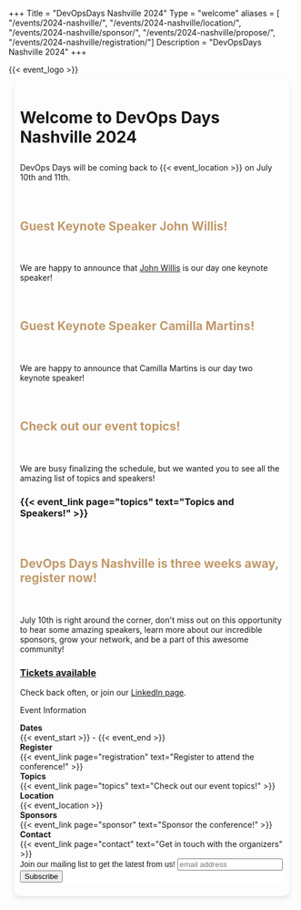 +++
Title = "DevOpsDays Nashville 2024"
Type = "welcome"
aliases = [
  "/events/2024-nashville/",
  "/events/2024-nashville/location/",
  "/events/2024-nashville/sponsor/",
  "/events/2024-nashville/propose/",
  "/events/2024-nashville/registration/"]
Description = "DevOpsDays Nashville 2024"
+++

<!-- <div class="alert alert-danger" role="alert">
  Due to the local situation around COVID-19, devopsdays Nashville has been postponed until May 5-6 2022. Please click <a href="/events/2021-nashville/cancellation" class="alert-link">here for more information</a>.
</div> -->
<!-- this logo tag (< event_logo >) using logo.png as part of the Hugo theme -->
<!-- <div style="text-align:center;">
  {{< event_logo >}}
</div> -->
<div class="row">
  <div class = "col-md-3">
    {{< event_logo >}}
  </div>
  <div class = "col-md-6" style="box-shadow: 0 4px 8px rgba(0,0,0,0.1); margin: 10px; padding: 10px; border-radius: 10px">
    <h1><p>Welcome to DevOps Days Nashville 2024</p></h1>
    <p>DevOps Days will be coming back to {{< event_location >}} on July 10th and 11th.</p>
    <h2 style="color: #C19A6B; display: inline-block;"><p>Guest Keynote Speaker John Willis!</p></h2>
    <p>We are happy to announce that <a href="https://itrevolution.com/author/john-willis/" target="_blank">John Willis</a> is our day one keynote speaker!</p>
    <h2 style="color: #C19A6B; display: inline-block;"><p>Guest Keynote Speaker Camilla Martins!</p></h2>
    <p>We are happy to announce that Camilla Martins is our day two keynote speaker!</p>
    <h2 style="color: #C19A6B; display: inline-block;"><p>Check out our event topics!</a></p></h2>
    <p>We are busy finalizing the schedule, but we wanted you to see all the amazing list of topics and speakers!</p>
    <p><h3><b>{{< event_link page="topics" text="Topics and Speakers!" >}}</b></h3></p>
    <h2 style="color: #C19A6B; display: inline-block;"><p>DevOps Days Nashville is three weeks away, register now!</a></p></h2>
    <p>July 10th is right around the corner, don't miss out on this opportunity to hear some amazing speakers, learn more about our incredible sponsors, grow your network, and be a part of this awesome community!</p>
    <p><h3><b><a href="https://events.humanitix.com/devopsdays-nashville-2024" target="_blank">Tickets available</a></b></h3></p>
    <!-- <h2 style="color: #C19A6B; display: inline-block;"><p>CFP is closed. Speaker announcements coming soon!</p></h2>
    <p>We just closed our CFP and now we are going through the over 130 submissions to create the best DevOps Days Nashville yet!</p>  -->
    <p>Check back often, or join our <a href="https://www.linkedin.com/company/devopsdays-nashville">LinkedIn page</a>.</p>
    <!-- <h2><p><a href="https://www.papercall.io/devopsdays-nashville-2024" style="color: #C19A6B">Call for Proposals Open Until May 31st</a></p></h2>
    <p>Do you have a great topic for the community?  Visit our <a href="https://www.papercall.io/devopsdays-nashville-2024">Call for Speakers/Papers</a> site today!  We look forward to hearing from you.</p> -->

<p>Event Information</p>
<div class = "row">
  <div class = "col-md-2">
    <strong>Dates</strong>
  </div>
  <div class = "col-md-8">
    {{< event_start >}} - {{< event_end >}}
  </div>
</div>


<div class = "row">
  <div class = "col-md-2">
    <strong>Register</strong>
  </div>
  <div class = "col-md-8">
    {{< event_link page="registration" text="Register to attend the conference!" >}}
  </div>
</div>

<div class = "row">
  <div class = "col-md-2">
    <strong>Topics</strong>
  </div>
  <div class = "col-md-8">
    {{< event_link page="topics" text="Check out our event topics!" >}}
  </div>
</div> 

<!-- <div class = "row">
  <div class = "col-md-2">
    <strong>Propose</strong>
  </div>
  <div class = "col-md-8">
    {{< event_link page="propose" text="Propose a talk!" >}}
  </div>
</div> -->

<div class = "row">
  <div class = "col-md-2">
    <strong>Location</strong>
  </div>
  <div class = "col-md-8">
    {{< event_location >}}
  </div>
</div>
<!-- 
<div class = "row">
  <div class = "col-md-2">
    <strong>Program</strong>
  </div>
  <div class = "col-md-8">
    View the {{< event_link page="program" text="program." >}}
  </div>
</div> -->

<!-- <div class = "row">
  <div class = "col-md-2">
    <strong>Speakers</strong>
  </div>
  <div class = "col-md-8">
    Check out the {{< event_link page="speakers" text="speakers!" >}}
  </div>
</div> -->

<div class = "row">
  <div class = "col-md-2">
    <strong>Sponsors</strong>
  </div>
  <div class = "col-md-8">
    {{< event_link page="sponsor" text="Sponsor the conference!" >}}
  </div>
</div>

<div class = "row">
  <div class = "col-md-2">
    <strong>Contact</strong>
  </div>
  <div class = "col-md-8">
    {{< event_link page="contact" text="Get in touch with the organizers" >}}
  </div>
</div>


<!-- Begin Mailchimp Signup Form -->
<link href="//cdn-images.mailchimp.com/embedcode/horizontal-slim-10_7.css" rel="stylesheet" type="text/css">
<style type="text/css">
	#mc_embed_signup{background:#fff; clear:left; font:14px Helvetica,Arial,sans-serif; width:100%;}
	/* Add your own Mailchimp form style overrides in your site stylesheet or in this style block.
	   We recommend moving this block and the preceding CSS link to the HEAD of your HTML file. */
</style>
<div id="mc_embed_signup">
<form action="https://devopsdays.us19.list-manage.com/subscribe/post?u=5c64b33612eed0ec10964661d&amp;id=2e8ea2eb72" method="post" id="mc-embedded-subscribe-form" name="mc-embedded-subscribe-form" class="validate" target="_blank" novalidate>
    <div id="mc_embed_signup_scroll">
	<label for="mce-EMAIL">Join our mailing list to get the latest from us!</label>
	<input type="email" value="" name="EMAIL" class="email" id="mce-EMAIL" placeholder="email address" required>
    <!-- real people should not fill this in and expect good things - do not remove this or risk form bot signups-->
<div style="position: absolute; left: -5000px;" aria-hidden="true"><input type="text" name="b_5c64b33612eed0ec10964661d_2e8ea2eb72" tabindex="-1" value=""></div>
    <div class="clear"><input type="submit" value="Subscribe" name="subscribe" id="mc-embedded-subscribe" class="button"></div>
    </div>
</form>
</div> 

<!--End mc_embed_signup-->


<!-- Uncomment if you added your city twitter name -->
<!--
{{< event_twitter >}}
-->
